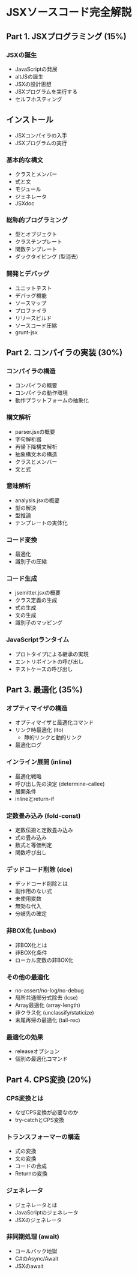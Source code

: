 # JSXソースコード完全解説

## Part 1. JSXプログラミング (15%)

### JSXの誕生

- JavaScriptの発展
- altJSの誕生
- JSXの設計思想
- JSXプログラムを実行する
- セルフホスティング

## インストール

- JSXコンパイラの入手
- JSXプログラムの実行

### 基本的な構文

- クラスとメンバー
- 式と文
- モジュール
- ジェネレータ
- JSXdoc

### 総称的プログラミング

- 型とオブジェクト
- クラステンプレート
- 関数テンプレート
- ダックタイピング (型消去)

### 開発とデバッグ

- ユニットテスト
- デバッグ機能
- ソースマップ
- プロファイラ
- リリースビルド
- ソースコード圧縮
- grunt-jsx

## Part 2. コンパイラの実装 (30%)

### コンパイラの構造

- コンパイラの概要
- コンパイラの動作環境
- 動作プラットフォームの抽象化

### 構文解析

- parser.jsxの概要
- 字句解析器
- 再帰下降構文解析
- 抽象構文木の構造
- クラスとメンバー
- 文と式

### 意味解析

- analysis.jsxの概要
- 型の解決
- 型推論
- テンプレートの実体化

### コード変換

- 最適化
- 識別子の圧縮

### コード生成

- jsemitter.jsxの概要
- クラス定義の生成
- 式の生成
- 文の生成
- 識別子のマッピング

### JavaScriptランタイム

- プロトタイプによる継承の実現
- エントリポイントの呼び出し
- テストケースの呼び出し

## Part 3. 最適化 (35%)

### オプティマイザの構造

- オプティマイザと最適化コマンド
- リンク時最適化 (lto)
	- 静的リンクと動的リンク
- 最適化ログ

### インライン展開 (inline)

- 最適化戦略
- 呼び出し先の決定 (determine-callee)
- 展開条件
- inlineとreturn-if

### 定数畳み込み (fold-const)

- 定数伝搬と定数畳み込み
- 式の畳み込み
- 数式と等価判定
- 関数呼び出し

### デッドコード削除 (dce)

- デッドコード削除とは
- 副作用のない式
- 未使用変数
- 無効な代入
- 分岐先の確定

### 非BOX化 (unbox)

- 非BOX化とは
- 非BOX化条件
- ローカル変数の非BOX化

### その他の最適化

- no-assert/no-log/no-debug
- 局所共通部分式除去 (lcse)
- Array最適化 (array-length)
- 非クラス化 (unclassify/staticize)
- 末尾再帰の最適化 (tail-rec)

### 最適化の効果

- releaseオプション
- 個別の最適化コマンド

## Part 4. CPS変換 (20%)

### CPS変換とは

- なぜCPS変換が必要なのか
- try-catchとCPS変換

### トランスフォーマーの構造

- 式の変換
- 文の変換
- コードの合成
- Returnの変換

### ジェネレータ

- ジェネレータとは
- JavaScriptのジェネレータ
- JSXのジェネレータ

### 非同期処理 (await)

- コールバック地獄
- C#のAsync/Await
- JSXのawait


